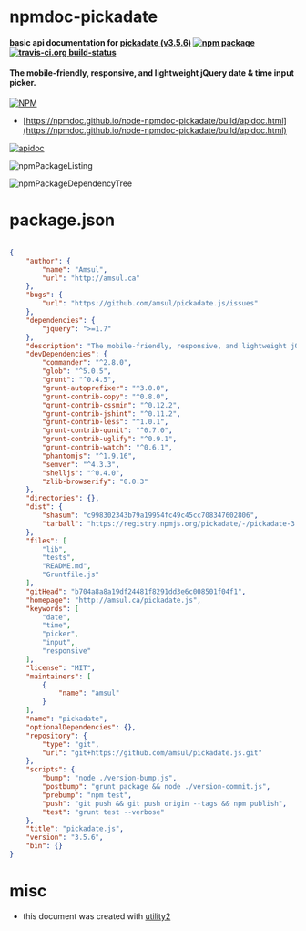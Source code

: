 # npmdoc-pickadate

#### basic api documentation for  [pickadate (v3.5.6)](http://amsul.ca/pickadate.js)  [![npm package](https://img.shields.io/npm/v/npmdoc-pickadate.svg?style=flat-square)](https://www.npmjs.org/package/npmdoc-pickadate) [![travis-ci.org build-status](https://api.travis-ci.org/npmdoc/node-npmdoc-pickadate.svg)](https://travis-ci.org/npmdoc/node-npmdoc-pickadate)

#### The mobile-friendly, responsive, and lightweight jQuery date & time input picker.

[![NPM](https://nodei.co/npm/pickadate.png?downloads=true&downloadRank=true&stars=true)](https://www.npmjs.com/package/pickadate)

- [https://npmdoc.github.io/node-npmdoc-pickadate/build/apidoc.html](https://npmdoc.github.io/node-npmdoc-pickadate/build/apidoc.html)

[![apidoc](https://npmdoc.github.io/node-npmdoc-pickadate/build/screenCapture.buildCi.browser.%252Ftmp%252Fbuild%252Fapidoc.html.png)](https://npmdoc.github.io/node-npmdoc-pickadate/build/apidoc.html)

![npmPackageListing](https://npmdoc.github.io/node-npmdoc-pickadate/build/screenCapture.npmPackageListing.svg)

![npmPackageDependencyTree](https://npmdoc.github.io/node-npmdoc-pickadate/build/screenCapture.npmPackageDependencyTree.svg)



# package.json

```json

{
    "author": {
        "name": "Amsul",
        "url": "http://amsul.ca"
    },
    "bugs": {
        "url": "https://github.com/amsul/pickadate.js/issues"
    },
    "dependencies": {
        "jquery": ">=1.7"
    },
    "description": "The mobile-friendly, responsive, and lightweight jQuery date & time input picker.",
    "devDependencies": {
        "commander": "^2.8.0",
        "glob": "^5.0.5",
        "grunt": "^0.4.5",
        "grunt-autoprefixer": "^3.0.0",
        "grunt-contrib-copy": "^0.8.0",
        "grunt-contrib-cssmin": "^0.12.2",
        "grunt-contrib-jshint": "^0.11.2",
        "grunt-contrib-less": "^1.0.1",
        "grunt-contrib-qunit": "^0.7.0",
        "grunt-contrib-uglify": "^0.9.1",
        "grunt-contrib-watch": "^0.6.1",
        "phantomjs": "^1.9.16",
        "semver": "^4.3.3",
        "shelljs": "^0.4.0",
        "zlib-browserify": "0.0.3"
    },
    "directories": {},
    "dist": {
        "shasum": "c998302343b79a19954fc49c45cc708347602806",
        "tarball": "https://registry.npmjs.org/pickadate/-/pickadate-3.5.6.tgz"
    },
    "files": [
        "lib",
        "tests",
        "README.md",
        "Gruntfile.js"
    ],
    "gitHead": "b704a8a8a19df24481f8291dd3e6c008501f04f1",
    "homepage": "http://amsul.ca/pickadate.js",
    "keywords": [
        "date",
        "time",
        "picker",
        "input",
        "responsive"
    ],
    "license": "MIT",
    "maintainers": [
        {
            "name": "amsul"
        }
    ],
    "name": "pickadate",
    "optionalDependencies": {},
    "repository": {
        "type": "git",
        "url": "git+https://github.com/amsul/pickadate.js.git"
    },
    "scripts": {
        "bump": "node ./version-bump.js",
        "postbump": "grunt package && node ./version-commit.js",
        "prebump": "npm test",
        "push": "git push && git push origin --tags && npm publish",
        "test": "grunt test --verbose"
    },
    "title": "pickadate.js",
    "version": "3.5.6",
    "bin": {}
}
```



# misc
- this document was created with [utility2](https://github.com/kaizhu256/node-utility2)
